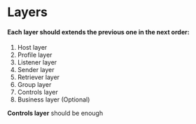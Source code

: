 # Layers

#### Each layer should extends the previous one in the next order:

1. Host layer
2. Profile layer
3. Listener layer
4. Sender layer
5. Retriever layer
6. Group layer
7. Controls layer
8. Business layer (Optional)

**Controls layer** should be enough
